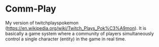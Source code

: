# Comm-Play
My version of twitchplayspokemon (https://en.wikipedia.org/wiki/Twitch_Plays_Pok%C3%A9mon).
It is basically a game system where a community of players simultaneously control a single character (entity) in the game in real time.
